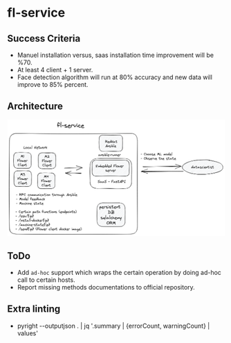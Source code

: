 # fl-service

## Success Criteria

- Manuel installation versus, saas installation time improvement will be %70.
- At least 4 client + 1 server.
- Face detection algorithm will run at 80% accuracy and new data will improve to 85% percent.

## Architecture

![0.1.0](./assets/architecture.png)


## ToDo

- Add `ad-hoc` support which wraps the certain operation by doing ad-hoc call to certain hosts.
- Report missing methods documentations to official repository.


## Extra linting

- pyright --outputjson . | jq '.summary | {errorCount, warningCount} | values'
